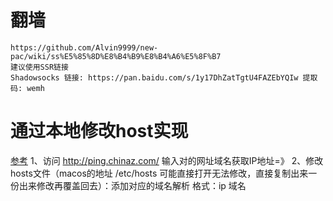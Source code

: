 # 翻墙
	https://github.com/Alvin9999/new-pac/wiki/ss%E5%85%8D%E8%B4%B9%E8%B4%A6%E5%8F%B7
	建议使用SSR链接
	Shadowsocks 链接: https://pan.baidu.com/s/1y17DhZatTgtU4FAZEbYQIw 提取码: wemh


# 通过本地修改host实现
[参考](https://www.cnblogs.com/sdusrz/p/13722310.html)
	1、访问 http://ping.chinaz.com/ 输入对的网址域名获取IP地址=》
	2、修改hosts文件（macos的地址 /etc/hosts 可能直接打开无法修改，直接复制出来一份出来修改再覆盖回去）：添加对应的域名解析 
	格式：ip	域名 
